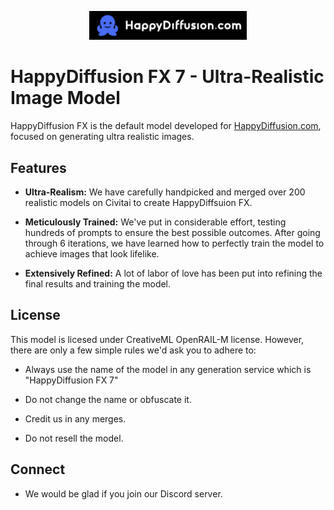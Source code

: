 <p align="center">
  <a href="https://www.happydiffusion.com" target="_blank">
    <img src="https://raw.githubusercontent.com/HappyDiffusion/HappyDiffusionFX/main/Logo.png" alt="HappyDiffusion FX Logo" style="width: 50%;">
  </a>
</p>

# HappyDiffusion FX 7 - Ultra-Realistic Image Model

HappyDiffusion FX is the default model developed for [HappyDiffusion.com](https://www.happydiffusion.com), focused on generating ultra realistic images.

## Features

- **Ultra-Realism:** We have carefully handpicked and merged over 200 realistic models on Civitai to create HappyDiffsuion FX. 

- **Meticulously Trained:** We've put in considerable effort, testing hundreds of prompts to ensure the best possible outcomes. After going through 6 iterations, we have learned how to perfectly train the model to achieve images that look lifelike.

- **Extensively Refined:** A lot of labor of love has been put into refining the final results and training the model.


## License
This model is licesed under CreativeML OpenRAIL-M license. However, there are only a few simple rules we'd ask you to adhere to:

- Always use the name of the model in any generation service which is "HappyDiffusion FX 7"

- Do not change the name or obfuscate it.

- Credit us in any merges.

- Do not resell the model.


## Connect
- We would be glad if you join our Discord server.

